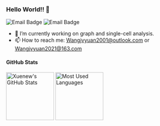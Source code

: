 ### Hello World!! 👋

![Email Badge](https://img.shields.io/badge/Wangjvyuan2021%40163.com-red?style=flat&logo=maildotru&logoColor=blue&label=email&labelColor=gray)
![Email Badge](https://img.shields.io/badge/Wangjvyuan2001%40outlook.com-blue?style=flat&logo=maildotru&logoColor=blue&label=email&labelColor=gray)

- 🔭 I’m currently working on graph and single-cell analysis.
- 📫 How to reach me: [Wangjvyuan2001@outlook.com](mailto:Wangjvyuan2001@outlook.com) or [Wangjvyuan2021@163.com](mailto:Wangjvyuan2021@163.com)

#### GitHub Stats
<div>
  
  <img height="130px" src="https://github-readme-stats-three-pearl-90.vercel.app/api?username=EternityJune25&hide=stars,prs&show_icons=true&theme=merko&include_all_commits=true&show_owner=true&rank_icon=github&count_private=true" alt="Xuenew's GitHub Stats">
  <img height="130px" src="https://github-readme-stats.eternityyhs-projects.vercel.app/api/top-langs?username=EternityJune25&hide_title=true&layout=compact&theme=merko" alt="Most Used Languages">
</div>
